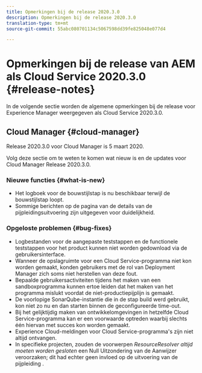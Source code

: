 ```yaml
---
title: Opmerkingen bij de release 2020.3.0
description: Opmerkingen bij de release 2020.3.0
translation-type: tm+mt
source-git-commit: 55abc080701134c5067598dd39fe825048e077d4

---
```



# Opmerkingen bij de release van AEM als Cloud Service 2020.3.0 {#release-notes}

In de volgende sectie worden de algemene opmerkingen bij de release voor Experience Manager weergegeven als Cloud Service 2020.3.0.

## Cloud Manager {#cloud-manager}

Release 2020.3.0 voor Cloud Manager is 5 maart 2020.

Volg deze sectie om te weten te komen wat nieuw is en de updates voor Cloud Manager Release 2020.3.0.

### Nieuwe functies {#what-is-new}

* Het logboek voor de bouwstijlstap is nu beschikbaar terwijl de bouwstijlstap loopt.
* Sommige berichten op de pagina van de details van de pijpleidingsuitvoering zijn uitgegeven voor duidelijkheid.

### Opgeloste problemen {#bug-fixes}

* Logbestanden voor de aangepaste teststappen en de functionele teststappen voor het product kunnen niet worden gedownload via de gebruikersinterface.
* Wanneer de opslagruimte voor een Cloud Service-programma niet kon worden gemaakt, konden gebruikers met de rol van Deployment Manager zich soms niet herstellen van deze fout.
* Bepaalde gebruikersactiviteiten tijdens het maken van een sandboxprogramma kunnen ertoe leiden dat het maken van het programma mislukt voordat de niet-productiepijplijn is gemaakt.
* De voorlopige SonarQube-instantie die in de stap build werd gebruikt, kon niet zo nu en dan starten binnen de geconfigureerde time-out.
* Bij het gelijktijdig maken van ontwikkelomgevingen in hetzelfde Cloud Service-programma kan er een voorwaarde optreden waarbij slechts één hiervan met succes kon worden gemaakt.
* Experience Cloud-meldingen voor Cloud Service-programma&#39;s zijn niet altijd ontvangen.
* In specifieke projecten, zouden de voorwerpen *ResourceResolver altijd moeten worden gesloten* een Null Uitzondering van de Aanwijzer veroorzaken; dit had echter geen invloed op de uitvoering van de pijpleiding .


